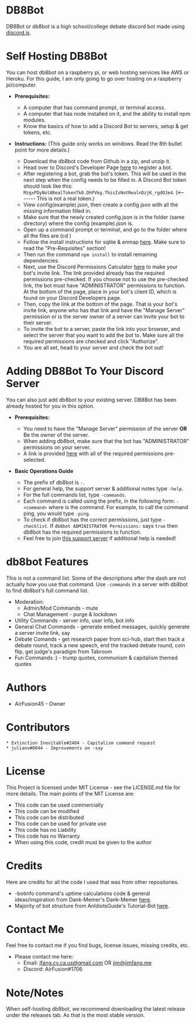 # DB8Bot
DB8Bot or db8bot is a high school/college debate discord bot made using [discord.js](https://discord.js.org/).

# Self Hosting DB8Bot
You can host db8bot on a raspberry pi, or web hosting services like AWS or Heroku. For this guide, I am only going to go over hosting on a raspberry pi/computer.

  * __**Prerequisites:**__
    * A computer that has command prompt, or terminal access.
    * A computer that has node installed on it, and the ability to install npm modules.
    * Know the basics of how to add a Discord Bot to servers, setup & get tokens, etc.
    
  * __**Instructions:**__ (This guide only works on windows. Read the 8th bullet point for more details.)
    * Download the db8bot code from Github in a zip, and unzip it.
    * Head over to Discord's Developer Page [here](https://discordapp.com/developers/applications/me) to register a bot. 
    * After registering a bot, grab the bot's token. This will be used in the next step when the config needs to be filled in. A Discord Bot token should look like this: `MzgxPDyNotARealTokenTk0.DhPVkg.ThisIsNotRealnDzjK_rgdOJe4`. (<------- This is not a real token.)
    * View config(example).json, then create a config.json with all the missing information filled in.
    * Make sure that the newly created config.json is in the folder (same directory) where the config (example).json is.
    * Open up a command prompt or terminal, and go to the folder where all the files are (cd <file location>)
    * Follow the install instructions for sqlite & enmap [here](https://enmap.evie.dev/install). Make sure to read the "Pre-Requisites" section!
    * Then run the command `npm install` to install remaining dependencies. 
    * Next, use the Discord Permissions Calculator [here](https://discordapi.com/permissions.html#2146958591) to make your bot's invite link. The link provided already has the required permissions pre-checked. If you choose not to use the pre-checked link, the bot must have "ADMINISTRATOR" permissions to function. At the bottom of the page, place in your bot's client ID, which is found on your Discord Developers page.
    * Then, copy the link at the bottom of the page. That is your bot's invite link, anyone who has that link and have the "Manage Server" permission or is the server owner of a server can invite your bot to their server. 
    * To invite the bot to a server, paste the link into your browser, and select the server that you want to add the bot to. Make sure all the required permissions are checked and click "Authorize".
    * You are all set, head to your server and check the bot out!

# Adding DB8Bot To Your Discord Server
You can also just add db8bot to your existing server. DB8Bot has been already hosted for you in this option.

  * __**Prerequisites:**__
    * You need to have the "Manage Server" permission of the server __**OR**__ Be the owner of the server.
    * When adding db8bot, make sure that the bot has "ADMINISTRATOR" permissions on your server.
    * A link is provided [here](https://discordapp.com/oauth2/authorize?client_id=689368779305779204&scope=bot&permissions=2146958847) with all of the required permissions pre-selected.
   
  * __**Basic Operations Guide**__
    * The prefix of db8bot is `-`.
    * For general help, the support server & additional notes type `-help`.
    * For the full commands list, type `-commands`.
    * Each command is called using the prefix, in the following form: `-<command>` where <command> is the command. For example, to call the command ping, you would type `-ping`.
    * To check if db8bot has the correct permissions, just type `-checklist`. If `db8bot ADMINISTRATOR Permissions:` says `true` then db8bot has the required permissions to function.
    * Feel free to join [this support server](https://discord.gg/rEQc7C7) if additional help is needed!

# db8bot Features
This is not a command list. Some of the descriptions after the dash are not actually how you use that command. Use `-commands` in a server with db8bot to find db8bot's full command list.
  * Moderation:
    * Admin/Mod Commands - mute
    * Chat Management - purge & lockdown
  * Utility Commands - server info, user info, bot info 
  * General Chat Commands - generate embed messages, quickly generate a server invite link, say
  * Debate Comands - get research paper from sci-hub, start then track a debate round, track a new speech, end the tracked debate round, coin flip, get judge's paradigm from Tabroom
  * Fun Commands :) - trump quotes, communism & capitalism themed quotes

# Authors
  * AirFusion45 - Owner

# Contributors 
    * Extinction Inevitable#2404 - Capitalism command request
    * julianv#0044 - Improvements on -say

# License 
This Project is licensed under MIT License - see the LICENSE.md file for more details. The main points of the MIT License are:
  
  * This code can be used commercially
  * This code can be modified
  * This code can be distributed
  * This code can be used for private use
  * This code has no Liability
  * This code has no Warranty
  * When using this code, credit must be given to the author
  
# Credits
Here are credits for all the code I used that was from other repositories.
  * -botinfo command's uptime calculations code & general ideas/inspiration from Dank-Memer's Dank-Memer [here](https://github.com/Dank-Memer/Dank-Memer).
  * Majority of bot structure from AnIdiotsGuide's Tutorial-Bot [here](https://github.com/AnIdiotsGuide/Tutorial-Bot).

# Contact Me
Feel free to contact me if you find bugs, license issues, missing credits, etc.

  * Please contact me here:
    * Email: jfang.cv.ca.us@gmail.com OR jim@jimfang.me
    * Discord: AirFusion#1706

# Note/Notes 
  When self-hosting db8bot, we recommend downloading the latest release under the releases tab. As that is the most stable version.